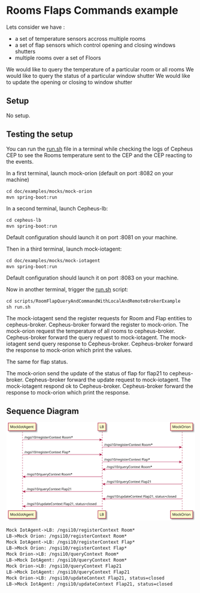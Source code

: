 # Rooms Flaps Commands example

Lets consider we have :
 - a set of temperature sensors accross multiple rooms
 - a set of flap sensors which control opening and closing windows shutters
 - multiple rooms over a set of Floors

We would like to query the temperature of a particular room or all rooms
We would like to query the status of a particular window shutter
We would like to update the opening or closing to window shutter

## Setup
No setup.

## Testing the setup

You can run the [run.sh](run.sh) file in a terminal while checking the logs of Cepheus CEP
to see the Rooms temperature sent to the CEP and the CEP reacting to the events.

In a first terminal, launch mock-orion (default on port :8082 on your machine)

    cd doc/examples/mocks/mock-orion
    mvn spring-boot:run

In a second terminal, launch Cepheus-lb:

    cd cepheus-lb
    mvn spring-boot:run

Default configuration should launch it on port :8081 on your machine.

Then in a third terminal, launch mock-iotagent:

    cd doc/examples/mocks/mock-iotagent
    mvn spring-boot:run

Default configuration should launch it on port :8083 on your machine.

Now in another terminal, trigger the [run.sh](run.sh) script:

    cd scripts/RoomFlapQueryAndCommandWithLocalAndRemoteBrokerExample
    sh run.sh

The mock-iotagent send the register requests for Room and Flap entities to cepheus-broker. Cepheus-broker forward the register to mock-orion.
The mock-orion request the temperature of all rooms to cepheus-broker. Cepheus-broker forward the query request to mock-iotagent.
The mock-iotagent send query response to Cepheus-broker. Cepheus-broker forward the response to mock-orion which print the values.

The same for flap status.

The mock-orion send the update of the status of flap for flap21 to cepheus-broker. Cepheus-broker forward the update request to mock-iotagent.
The mock-iotagent respond ok to Cepheus-broker. Cepheus-broker forward the response to mock-orion which print the response.

## Sequence Diagram

![sequence diagram](sequence-diagram.svg)

```sequence
Mock IotAgent->LB: /ngsi10/registerContext Room*
LB->Mock Orion: /ngsi10/registerContext Room*
Mock IotAgent->LB: /ngsi10/registerContext Flap*
LB->Mock Orion: /ngsi10/registerContext Flap*
Mock Orion->LB: /ngsi10/queryContext Room*
LB->Mock IotAgent: /ngsi10/queryContext Room*
Mock Orion->LB: /ngsi10/queryContext Flap21
LB->Mock IotAgent: /ngsi10/queryContext Flap21
Mock Orion->LB: /ngsi10/updateContext Flap21, status=closed
LB->Mock IotAgent: /ngsi10/updateContext Flap21, status=closed
```
